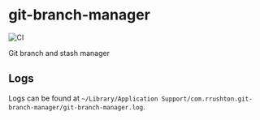 # git-branch-manager

![CI](https://github.com/ryan-rushton/git-branch-manager/actions/workflows/ci.yml/badge.svg)

Git branch and stash manager

## Logs

Logs can be found at `~/Library/Application Support/com.rrushton.git-branch-manager/git-branch-manager.log`.